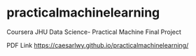 # practicalmachinelearning
Coursera JHU Data Science- Practical Machine Final Project

PDF Link
https://caesarlwy.github.io/practicalmachinelearning/
